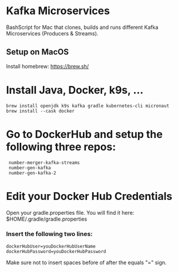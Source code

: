 # Kafka Microservices

BashScript for Mac that clones, builds and runs different Kafka Microservices (Producers & Streams).


## Setup on MacOS

Install homebrew: https://brew.sh/

# Install Java, Docker, k9s, ...

    brew install openjdk k9s kafka gradle kubernetes-cli micronaut
    brew install --cask docker

# Go to DockerHub and setup the following three repos:
     number-merger-kafka-streams
     number-gen-kafka
     number-gen-kafka-2

# Edit your Docker Hub Credentials
Open your gradle.properties file. You will find it here:
    $HOME/.gradle/gradle.properties

### Insert the following two lines:
    dockerHubUser=youDockerHubUserName
    dockerHubPassword=youDockerHubPassword

Make sure not to insert spaces before of after the equals "=" sign. 
